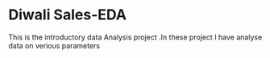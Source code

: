 # Diwali Sales-EDA
This is the introductory data Analysis project .In these project I have analyse data on verious parameters 

